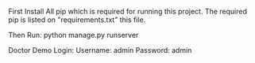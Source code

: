 First Install All pip which is required for running this project. The required pip is listed on "requirements.txt" this file.

Then Run: 
python manage.py runserver

Doctor Demo Login:
Username: admin 
Password: admin
